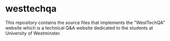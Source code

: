 # westtechqa
This repository contains the source files that implements the "WestTechQA" website which is a technical Q&amp;A website dedicated to the students at University of Westminster.
